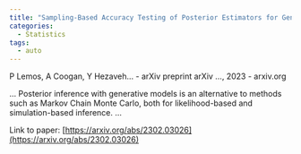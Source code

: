 ```yaml
---
title: "Sampling-Based Accuracy Testing of Posterior Estimators for General Inference"
categories:
  - Statistics
tags:
  - auto
---
```

P Lemos, A Coogan, Y Hezaveh… - arXiv preprint arXiv …, 2023 - arxiv.org

… Posterior inference with generative models is an alternative to methods such as Markov Chain Monte Carlo, both for likelihood-based and simulation-based inference. …

Link to paper: [https://arxiv.org/abs/2302.03026](https://arxiv.org/abs/2302.03026)
